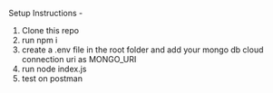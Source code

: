 Setup Instructions -
1. Clone this repo
2. run npm i
3. create a .env file in the root folder and add your mongo db cloud connection uri as MONGO_URI
4. run node index.js
5. test on postman
